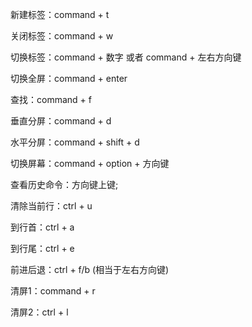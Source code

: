 新建标签：command + t

关闭标签：command + w

切换标签：command + 数字 或者 command + 左右方向键

切换全屏：command + enter

查找：command + f

垂直分屏：command + d

水平分屏：command + shift + d

切换屏幕：command + option + 方向键 

查看历史命令：方向键上键;

清除当前行：ctrl + u 

到行首：ctrl + a

到行尾：ctrl + e

前进后退：ctrl + f/b (相当于左右方向键)

清屏1：command + r

清屏2：ctrl + l